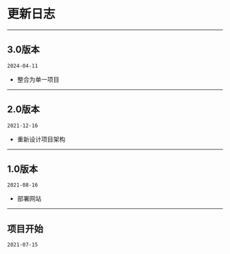 # 更新日志

****
## 3.0版本

`2024-04-11`
- 整合为单一项目

****
## 2.0版本

`2021-12-16`
- 重新设计项目架构

****
## 1.0版本

`2021-08-16`
- 部署网站

****
## 项目开始

`2021-07-15`